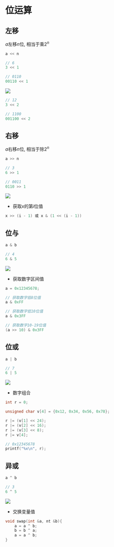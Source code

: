 <!--
 * @Description: 
 * @Version: 1.0
 * @Author: dmjcb
 * @Email:  
 * @Date: 2021-11-14 23:48:54
 * @LastEditors: dmjcb
 * @LastEditTime: 2022-07-19 22:12:18
-->

# 位运算

## 左移

$a$左移$n$位, 相当于乘$2^{n}$

```c
a << n
```

```c
// 6
3 << 1

// 0110
00110 << 1
```

![](https://raw.githubusercontent.com/dmjcb/SelfImgur/main/202407060126_1.svg)

```c
// 12
3 << 2

// 1100
001100 << 2
```

## 右移

$a$右移$n$位, 相当于除$2^{n}$

```c
a >> n
```

```c
// 3
6 >> 1

// 0011
0110 >> 1
```

![](https://raw.githubusercontent.com/dmjcb/SelfImgur/main/202407060126_2.svg)

- 获取$x$的第$i$位值

```c
x >> (i - 1) 或 x & (1 << (i - 1))
```

## 位与

```c
a & b
```

```c
// 4
6 & 5
```

![](https://raw.githubusercontent.com/dmjcb/SelfImgur/main/202407060126_3.svg)

- 获取数字区间值

```c
a = 0x12345678;

// 获取数字低8位值
a & 0xFF

// 获取数字低10位值
a & 0x3FF

// 获取数字10-19位值
(a >> 10) & 0x3FF
```

## 位或

```c
a | b
```

```c
// 7
6 | 5
```

![](https://raw.githubusercontent.com/dmjcb/SelfImgur/main/202407060126_4.svg)

- 数字组合

```c
int r = 0;

unsigned char v[4] = {0x12, 0x34, 0x56, 0x78};

r |= (v[1] << 24);
r |= (v[2] << 16);
r |= (v[3] << 8);
r |= v[4];

// 0x12345678
printf("%x\n", r);
```

## 异或

```c
a ^ b
```

```c
// 3
6 ^ 5
```

![](https://raw.githubusercontent.com/dmjcb/SelfImgur/main/202407060126_5.svg)

- 交换变量值

```c
void swap(int &a, nt &b){
    a = a ^ b; 
    b = b ^ a;
    a = a ^ b;
}
```
